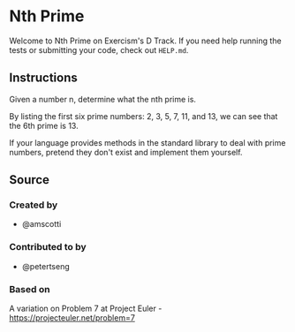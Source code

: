 # Nth Prime

Welcome to Nth Prime on Exercism's D Track.
If you need help running the tests or submitting your code, check out `HELP.md`.

## Instructions

Given a number n, determine what the nth prime is.

By listing the first six prime numbers: 2, 3, 5, 7, 11, and 13, we can see that the 6th prime is 13.

If your language provides methods in the standard library to deal with prime numbers, pretend they don't exist and implement them yourself.

## Source

### Created by

- @amscotti

### Contributed to by

- @petertseng

### Based on

A variation on Problem 7 at Project Euler - https://projecteuler.net/problem=7